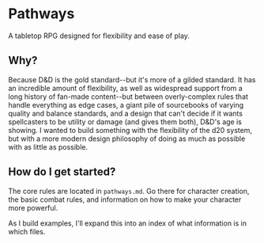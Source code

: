 # Pathways

A tabletop RPG designed for flexibility and ease of play.

## Why?

Because D&D is the gold standard--but it's more of a gilded standard. It has an incredible amount of flexibility, as well as widespread support from a long history of fan-made content--but between overly-complex rules that handle everything as edge cases, a giant pile of sourcebooks of varying quality and balance standards, and a design that can't decide if it wants spellcasters to be utility or damage (and gives them both), D&D's age is showing. I wanted to build something with the flexibility of the d20 system, but with a more modern design philosophy of doing as much as possible with as little as possible.

## How do I get started?

The core rules are located in `pathways.md`. Go there for character creation, the basic combat rules, and information on how to make your character more powerful.

As I build examples, I'll expand this into an index of what information is in which files.

